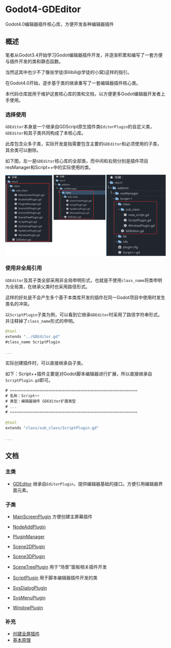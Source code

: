 # Godot4-GDEditor
Godot4.0编辑器插件核心库，方便开发各种编辑器插件

## 概述

笔者从Godot3.4开始学习Godot编辑器插件开发，并逐渐积累和编写了一套方便与插件开发的类和静态函数。

当然这其中也少不了像张学徒(Bilibili@学徒的小窝)这样的指引。

在Godot4.0开始，逐步基于类的继承重写了一套编辑器插件核心类。

本代码仓库就用于维护这套核心库的类和文档，以方便更多Godot编辑器开发者上手使用。

### 选择使用

`GDEditor`本身是一个继承自GDScript原生插件类`EditorPlugin`的自定义类，`GDEditor`和其子类共同构成了本核心库。

此库包含众多子类，实际开发是指需要包含主要的`GDEditor`和必须使用的子类，其余类可以删除。

如下图，左一是`GDEditor`核心库的全部类，而中间和右侧分别是插件项目resManager和Script++中的实际使用的类。

![image811](README.assets/image811-1696440148503.png)

### 使用非全局引用

`GDEditor`及其子类全部采用非全局申明形式，也就是不使用`class_name`将类申明为全局类，在继承父类时也采用路径形式。

这样的好处是不会产生多个基于本类库开发的插件在同一Godot项目中使用时发生类名的冲突。

以`ScriptPlugin`子类为例，可以看到它继承`GDEditor`时采用了路径字符串形式。并注释掉了`class_name`形式的申明。

```swift
@tool
extends "../GDEditor.gd"
#class_name ScriptPlugin

...
```

实际创建插件时，可以直接继承自子类。

如下：Script++插件主要是对Godot脚本编辑器进行扩展，所以直接继承自`ScriptPlugin.gd`即可。

```swift
# ========================================================
# 名称：Script++
# 类型：编辑器插件 GDEditor扩展类型
# ...
# ========================================================

@tool
extends "class/sub_class/ScriptPlugin.gd"

...
```

## 文档

### 主类

- [GDEditor](docs\GDEditor.md) 继承自`EditorPlugin`，提供编辑器基础的接口。方便引用编辑器界面元素。

### 子类

- [MainScreenPlugin](docs\MainScreenPlugin.md) 方便创建主屏幕插件

- [NodeAddPlugin](docs\NodeAddPlugin.md) 
-  [PluginManager](docs\PluginManager.md) 
-  [Scene2DPlugin](docs\Scene2DPlugin.md) 
-  [Scene3DPlugin](docs\Scene3DPlugin.md) 
-  [SceneTreePlugin](docs\SceneTreePlugin.md) 用于“场景”面板相关插件开发
-  [ScriptPlugin](docs\ScriptPlugin.md) 用于脚本编辑器插件开发的类
-  [SysDialogPlugin](docs\SysDialogPlugin.md) 
-  [SysMenuPlugin](docs\SysMenuPlugin.md) 
-  [WindowPlugin](docs\WindowPlugin.md) 

### 补充

-  [创建全屏插件](docs\创建全屏插件.md) 
-  [基本原理](docs\基本原理.md) 